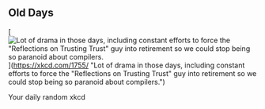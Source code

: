 ## Old Days
[![Lot of drama in those days, including constant efforts to force the "Reflections on Trusting Trust" guy into retirement so we could stop being so paranoid about compilers.](https://imgs.xkcd.com/comics/old_days.png)](https://xkcd.com/1755/ "Lot of drama in those days, including constant efforts to force the "Reflections on Trusting Trust" guy into retirement so we could stop being so paranoid about compilers.")

Your daily random xkcd
